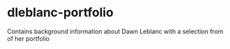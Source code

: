 # dleblanc-portfolio
Contains background information about Dawn Leblanc with a selection from of her portfolio
